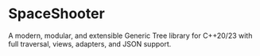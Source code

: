 # SpaceShooter
A modern, modular, and extensible Generic Tree library for C++20/23 with full traversal, views, adapters, and JSON support.
